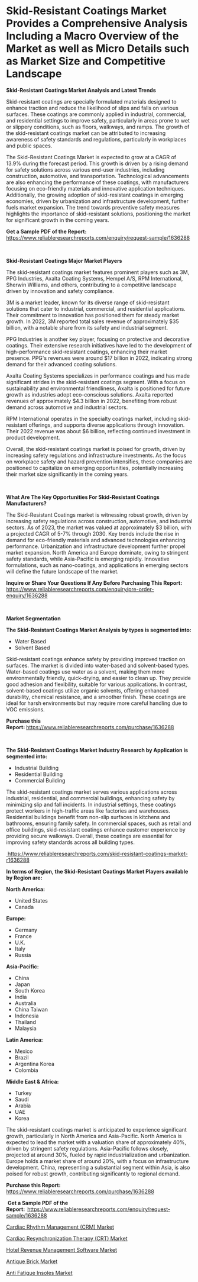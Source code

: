 <p><h1>Skid-Resistant Coatings Market Provides a Comprehensive Analysis Including a Macro Overview of the Market as well as Micro Details such as Market Size and Competitive Landscape</h1></p><p><strong>Skid-Resistant Coatings Market Analysis and Latest Trends</strong></p>
<p><p>Skid-resistant coatings are specially formulated materials designed to enhance traction and reduce the likelihood of slips and falls on various surfaces. These coatings are commonly applied in industrial, commercial, and residential settings to improve safety, particularly in areas prone to wet or slippery conditions, such as floors, walkways, and ramps. The growth of the skid-resistant coatings market can be attributed to increasing awareness of safety standards and regulations, particularly in workplaces and public spaces.</p><p>The Skid-Resistant Coatings Market is expected to grow at a CAGR of 13.9% during the forecast period. This growth is driven by a rising demand for safety solutions across various end-user industries, including construction, automotive, and transportation. Technological advancements are also enhancing the performance of these coatings, with manufacturers focusing on eco-friendly materials and innovative application techniques. Additionally, the growing adoption of skid-resistant coatings in emerging economies, driven by urbanization and infrastructure development, further fuels market expansion. The trend towards preventive safety measures highlights the importance of skid-resistant solutions, positioning the market for significant growth in the coming years.</p></p>
<p><strong>Get a Sample PDF of the Report:&nbsp;</strong> <a href="https://www.reliableresearchreports.com/enquiry/request-sample/1636288">https://www.reliableresearchreports.com/enquiry/request-sample/1636288</a></p>
<p>&nbsp;</p>
<p><strong>Skid-Resistant Coatings Major Market Players</strong></p>
<p><p>The skid-resistant coatings market features prominent players such as 3M, PPG Industries, Axalta Coating Systems, Hempel A/S, RPM International, Sherwin Williams, and others, contributing to a competitive landscape driven by innovation and safety compliance.</p><p>3M is a market leader, known for its diverse range of skid-resistant solutions that cater to industrial, commercial, and residential applications. Their commitment to innovation has positioned them for steady market growth. In 2022, 3M reported total sales revenue of approximately $35 billion, with a notable share from its safety and industrial segment.</p><p>PPG Industries is another key player, focusing on protective and decorative coatings. Their extensive research initiatives have led to the development of high-performance skid-resistant coatings, enhancing their market presence. PPG's revenues were around $17 billion in 2022, indicating strong demand for their advanced coating solutions.</p><p>Axalta Coating Systems specializes in performance coatings and has made significant strides in the skid-resistant coatings segment. With a focus on sustainability and environmental friendliness, Axalta is positioned for future growth as industries adopt eco-conscious solutions. Axalta reported revenues of approximately $4.3 billion in 2022, benefiting from robust demand across automotive and industrial sectors.</p><p>RPM International operates in the specialty coatings market, including skid-resistant offerings, and supports diverse applications through innovation. Their 2022 revenue was about $6 billion, reflecting continued investment in product development.</p><p>Overall, the skid-resistant coatings market is poised for growth, driven by increasing safety regulations and infrastructure investments. As the focus on workplace safety and hazard prevention intensifies, these companies are positioned to capitalize on emerging opportunities, potentially increasing their market size significantly in the coming years.</p></p>
<p>&nbsp;</p>
<p><strong>What Are The Key Opportunities For Skid-Resistant Coatings Manufacturers?</strong></p>
<p><p>The Skid-Resistant Coatings market is witnessing robust growth, driven by increasing safety regulations across construction, automotive, and industrial sectors. As of 2023, the market was valued at approximately $3 billion, with a projected CAGR of 5-7% through 2030. Key trends include the rise in demand for eco-friendly materials and advanced technologies enhancing performance. Urbanization and infrastructure development further propel market expansion. North America and Europe dominate, owing to stringent safety standards, while Asia-Pacific is emerging rapidly. Innovative formulations, such as nano-coatings, and applications in emerging sectors will define the future landscape of the market.</p></p>
<p><strong>Inquire or Share Your Questions If Any Before Purchasing This Report:</strong> <a href="https://www.reliableresearchreports.com/enquiry/pre-order-enquiry/1636288">https://www.reliableresearchreports.com/enquiry/pre-order-enquiry/1636288</a></p>
<p>&nbsp;</p>
<p><strong>Market Segmentation</strong></p>
<p><strong>The Skid-Resistant Coatings Market Analysis by types is segmented into:</strong></p>
<p><ul><li>Water Based</li><li>Solvent Based</li></ul></p>
<p><p>Skid-resistant coatings enhance safety by providing improved traction on surfaces. The market is divided into water-based and solvent-based types. Water-based coatings use water as a solvent, making them more environmentally friendly, quick-drying, and easier to clean up. They provide good adhesion and flexibility, suitable for various applications. In contrast, solvent-based coatings utilize organic solvents, offering enhanced durability, chemical resistance, and a smoother finish. These coatings are ideal for harsh environments but may require more careful handling due to VOC emissions.</p></p>
<p><strong>Purchase this Report:&nbsp;</strong><a href="https://www.reliableresearchreports.com/purchase/1636288">https://www.reliableresearchreports.com/purchase/1636288</a></p>
<p>&nbsp;</p>
<p><strong>The Skid-Resistant Coatings Market Industry Research by Application is segmented into:</strong></p>
<p><ul><li>Industrial Building</li><li>Residential Building</li><li>Commercial Building</li></ul></p>
<p><p>The skid-resistant coatings market serves various applications across industrial, residential, and commercial buildings, enhancing safety by minimizing slip and fall incidents. In industrial settings, these coatings protect workers in high-traffic areas like factories and warehouses. Residential buildings benefit from non-slip surfaces in kitchens and bathrooms, ensuring family safety. In commercial spaces, such as retail and office buildings, skid-resistant coatings enhance customer experience by providing secure walkways. Overall, these coatings are essential for improving safety standards across all building types.</p></p>
<p><a href="https://www.reliableresearchreports.com/skid-resistant-coatings-market-r1636288">&nbsp;https://www.reliableresearchreports.com/skid-resistant-coatings-market-r1636288</a></p>
<p><strong>In terms of Region, the Skid-Resistant Coatings Market Players available by Region are:</strong></p>
<p>
    <p> <strong> North America: </strong>
        <ul>
            <li>United States</li>
            <li>Canada</li>
        </ul>
        </p> 
    <p> <strong> Europe: </strong>
        <ul>
            <li>Germany</li>
            <li>France</li>
            <li>U.K.</li>
            <li>Italy</li>
            <li>Russia</li>
        </ul>
        </p> 
    <p> <strong> Asia-Pacific: </strong>
        <ul>
            <li>China</li>
            <li>Japan</li>
            <li>South Korea</li>
            <li>India</li>
            <li>Australia</li>
            <li>China Taiwan</li>
            <li>Indonesia</li>
            <li>Thailand</li>
            <li>Malaysia</li>
        </ul>
        </p> 
    <p> <strong> Latin America: </strong>
        <ul>
            <li>Mexico</li>
            <li>Brazil</li>
            <li>Argentina Korea</li>
            <li>Colombia</li>
        </ul>
        </p> 
    <p> <strong> Middle East & Africa: </strong>
        <ul>
            <li>Turkey</li>
            <li>Saudi</li>
            <li>Arabia</li>
            <li>UAE</li>
            <li>Korea</li>
        </ul>
    </p>
    </p>
<p><p>The skid-resistant coatings market is anticipated to experience significant growth, particularly in North America and Asia-Pacific. North America is expected to lead the market with a valuation share of approximately 40%, driven by stringent safety regulations. Asia-Pacific follows closely, projected at around 30%, fueled by rapid industrialization and urbanization. Europe holds a market share of around 20%, with a focus on infrastructure development. China, representing a substantial segment within Asia, is also poised for robust growth, contributing significantly to regional demand.</p></p>
<p><strong>Purchase this Report: </strong><a href="https://www.reliableresearchreports.com/purchase/1636288">https://www.reliableresearchreports.com/purchase/1636288</a></p>
<p>&nbsp;<strong>Get a Sample PDF of the Report:&nbsp;&nbsp;</strong><a href="https://www.reliableresearchreports.com/enquiry/request-sample/1636288">https://www.reliableresearchreports.com/enquiry/request-sample/1636288</a></p>
<p><strong></strong></p>
<p><p><a href="https://medium.com/@kaiserrayhan25_16650/global-perspectives-on-cardiac-rhythm-management-crm-market-trends-challenges-and-forecast-d65aaf331b45?postPublishedType=repub">Cardiac Rhythm Management (CRM) Market</a></p><p><a href="https://medium.com/@kaiserrayhan25_16650/global-cardiac-resynchronization-therapy-crt-industry-research-report-competitive-landscape-1a0793bc82af">Cardiac Resynchronization Therapy (CRT) Market</a></p><p><a href="https://www.linkedin.com/pulse/global-hotel-revenue-management-software-market-landscape-gvswe">Hotel Revenue Management Software Market</a></p><p><a href="https://issuu.com/reportprime-2/docs/antique-brick-market-size-2030.pptx_d68f8b375612e7">Antique Brick Market</a></p><p><a href="https://issuu.com/reportprime-2/docs/anti-fatigue-insoles-market-size-20_b755e453410396">Anti Fatigue Insoles Market</a></p></p>